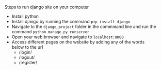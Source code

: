 Steps to run django site on your computer
- Install python 
- Install django by running the command `pip install django`
- Navigate to the `django_project` folder in the commmand line and run the command `python manage.py runserver`
- Open your web browser and navigate to `localhost:8000`
- Access different pages on the website by adding any of the words below to the url
  - /login/
  - /logout/
  - /register/
